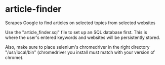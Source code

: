 # article-finder

Scrapes Google to find articles on selected topics from selected websites

Use the "article_finder.sql" file to set up an SQL database first. This is where the user's entered keywords and websites will be persistently stored.

Also, make sure to place selenium's chromedriver in the right directory "/usr/local/bin" (chromedriver you install must match with your version of chrome).
